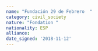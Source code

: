 ```yaml
---
name: "Fundación 29 de Febrero  "
category: civil_society
nature: "Fondation "
nationality: ESP
alliance: 
date_signed: '2018-11-12'
---
```

    